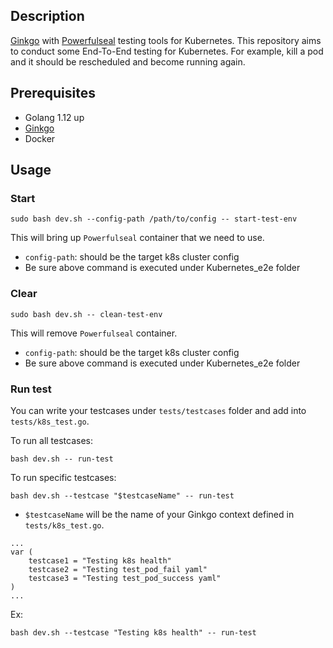 ## Description

[Ginkgo](https://github.com/onsi/ginkgo) with [Powerfulseal](https://github.com/powerfulseal/powerfulseal) testing tools for Kubernetes. This repository aims to conduct some End-To-End testing for Kubernetes. For example, kill a pod and it should be rescheduled and become running again. 

## Prerequisites

* Golang 1.12 up
* [Ginkgo](https://onsi.github.io/ginkgo/#getting-ginkgo)
* Docker

## Usage

### Start

```
sudo bash dev.sh --config-path /path/to/config -- start-test-env
```

This will bring up `Powerfulseal` container that we need to use.

- `config-path`: should be the target k8s cluster config
- Be sure above command is executed under Kubernetes_e2e folder

### Clear

```
sudo bash dev.sh -- clean-test-env
```

This will remove `Powerfulseal` container.

- `config-path`: should be the target k8s cluster config
- Be sure above command is executed under Kubernetes_e2e folder

### Run test

You can write your testcases under `tests/testcases` folder and add into `tests/k8s_test.go`.

To run all testcases:

```
bash dev.sh -- run-test
```

To run specific testcases:

```
bash dev.sh --testcase "$testcaseName" -- run-test
```

- `$testcaseName` will be the name of your Ginkgo context defined in `tests/k8s_test.go`. 

```
...
var (
	testcase1 = "Testing k8s health"
	testcase2 = "Testing test_pod_fail yaml"
	testcase3 = "Testing test_pod_success yaml"
)
...
```

Ex: 

```
bash dev.sh --testcase "Testing k8s health" -- run-test
```

